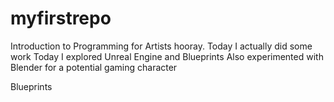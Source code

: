 # myfirstrepo
Introduction to Programming for Artists
hooray. Today I actually did some work
Today I explored Unreal Engine and Blueprints
Also experimented with Blender for a potential gaming character


Blueprints 
